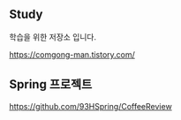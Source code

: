## Study

학습을 위한 저장소 입니다.

https://comgong-man.tistory.com/

## Spring 프로젝트
https://github.com/93HSpring/CoffeeReview
